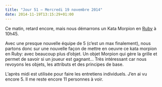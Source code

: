 ```yaml
---
title: "Jour 51 — Mercredi 19 novembre 2014"
date: 2014-11-19T13:15:29+01:00
---
```


Ce matin, retard encore, mais nous démarrons un Kata Morpion en
[Ruby](https://ruby-lang.org) à 10h45.

Avec une presque nouvelle équipe de 5 (c’est un max finalement), nous
partons donc sur une nouvelle façon de mettre en oeuvre ce kata morpion
en Ruby: avec beaucoup plus d’objet. Un objet Morpion qui gère la grille
et permet de savoir si un joueur est gagnant… Très intéressant car nous
revoyons les objets, les attributs et des principes de base.

L’après midi est utilisée pour faire les entretiens individuels. J’en ai
vu encore 5. Il me reste encore 11 personnes à voir.


